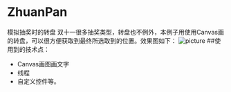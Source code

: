 # ZhuanPan
模拟抽奖时的转盘
双十一很多抽奖类型，转盘也不例外，本例子用使用Canvas画的转盘，可以很方便获取到最终所选取到的位置。效果图如下：
![picture](https://github.com/reallin/ZhuanPan/blob/master/Screenshot_2015-11-16-19-44-35.png)
##使用到的技术点：
* Canvas画图画文字
* 线程
* 自定义控件等。
